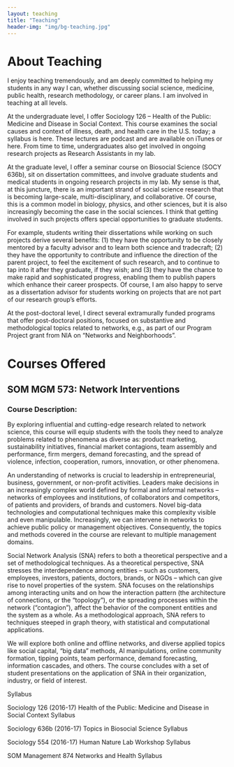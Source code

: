 ```yaml
---
layout: teaching
title: "Teaching"
header-img: "img/bg-teaching.jpg"
---
```


# About Teaching

I enjoy teaching tremendously, and am deeply committed to helping my students in any way I can, whether discussing social science, medicine, public health, research methodology, or career plans. I am involved in teaching at all levels.

At the undergraduate level, I offer Sociology 126 – Health of the Public: Medicine and Disease in Social Context. This course examines the social causes and context of illness, death, and health care in the U.S. today; a syllabus is here. These lectures are podcast and are available on iTunes or here. From time to time, undergraduates also get involved in ongoing research projects as Research Assistants in my lab.

At the graduate level, I offer a seminar course on Biosocial Science (SOCY 636b), sit on dissertation committees, and involve graduate students and medical students in ongoing research projects in my lab. My sense is that, at this juncture, there is an important strand of social science research that is becoming large-scale, multi-disciplinary, and collaborative. Of course, this is a common model in biology, physics, and other sciences, but it is also increasingly becoming the case in the social sciences. I think that getting involved in such projects offers special opportunities to graduate students.

For example, students writing their dissertations while working on such projects derive several benefits: (1) they have the opportunity to be closely mentored by a faculty advisor and to learn both science and tradecraft; (2) they have the opportunity to contribute and influence the direction of the parent project, to feel the excitement of such research, and to continue to tap into it after they graduate, if they wish; and (3) they have the chance to make rapid and sophisticated progress, enabling them to publish papers which enhance their career prospects. Of course, I am also happy to serve as a dissertation advisor for students working on projects that are not part of our research group’s efforts.

At the post-doctoral level, I direct several extramurally funded programs that offer post-doctoral positions, focused on substantive and methodological topics related to networks, e.g., as part of our Program Project grant from NIA on “Networks and Neighborhoods”.

# Courses Offered

## SOM MGM 573: Network Interventions

### Course Description:

By exploring influential and cutting-edge research related to network science, this course will equip students with the tools they need to analyze problems related to phenomena as diverse as: product marketing, sustainability initiatives, financial market contagions, team assembly and performance, firm mergers, demand forecasting, and the spread of violence, infection, cooperation, rumors, innovation, or other phenomena.

An understanding of networks is crucial to leadership in entrepreneurial, business, government, or non-profit activities.  Leaders make decisions in an increasingly complex world defined by formal and informal networks – networks of employees and institutions, of collaborators and competitors, of patients and providers, of brands and customers.  Novel big-data technologies and computational techniques make this complexity visible and even manipulable.  Increasingly, we can intervene in networks to achieve public policy or management objectives.  Consequently, the topics and methods covered in the course are relevant to multiple management domains.

Social Network Analysis (SNA) refers to both a theoretical perspective and a set of methodological techniques.  As a theoretical perspective, SNA stresses the interdependence among entities – such as customers, employees, investors, patients, doctors, brands, or NGOs – which can give rise to novel properties of the system.  SNA focuses on the relationships among interacting units and on how the interaction pattern (the architecture of connections, or the “topology”), or the spreading processes within the network (“contagion”), affect the behavior of the component entities and the system as a whole.  As a methodological approach, SNA refers to techniques steeped in graph theory, with statistical and computational applications.

We will explore both online and offline networks, and diverse applied topics like social capital, “big data” methods, AI manipulations, online community formation, tipping points, team performance, demand forecasting, information cascades, and others. The course concludes with a set of student presentations on the application of SNA in their organization, industry, or field of interest.


Syllabus

Sociology 126 (2016-17)
Health of the Public: Medicine and Disease in Social Context
Syllabus

Sociology 636b (2016-17)
Topics in Biosocial Science
Syllabus

Sociology 554 (2016-17)
Human Nature Lab Workshop
Syllabus



SOM Management 874
Networks and Health
Syllabus
